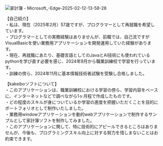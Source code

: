 ![家計簿 - Microsoft_-Edge-2025-02-12-13-58-28](https://github.com/user-attachments/assets/f262ec98-42d5-4f70-923b-134a8f0fadf3)

【自己紹介】<br>
・私は、現在（2025年2月）57歳ですが、プログラマーとして再就職を希望しています。<br>
・プログラマーとしての実務経験はありませんが、前職では、自己流ですがVisualBasicを使い業務用アプリケーションを開発運用していた経験があります。<br>
・現在、再就職にあたり、基礎言語としてのJavaとAI技術にも使われているpythonを学び直す必要を感じ、2024年9月から職業訓練校で学習を行っています。<br>
・訓練の傍ら、2024年11月に基本情報技術者試験を受験し合格しました。<br>

【kakeiboソフトについて】<br>
・このアプリケーションは、職業訓練校における学習の傍ら、学習内容をベースに、インターネットなどで調べながら1ヶ月程で作成したものです。<br>
・どの程度のスキルが身についているか学習の進度を把握いただくことを目的にポートフォリオとして制作いたしました。<br>
・業務用windowアプリケ－ションを動的webアプリケーションで制作するサンプルとして家計簿ソフトを制作してみました。<br>
・このアプリケーションに関して、特に技術的にアピールできるところはありませんが、今後も、プログラミングスキル向上に対する努力を惜しまないことはお約束できます。<br>
